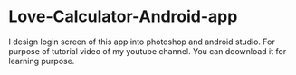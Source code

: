 # Love-Calculator-Android-app
I design login screen of this app into photoshop and android studio. For purpose of tutorial video of my youtube channel.
You can doownload it for learning purpose. 
